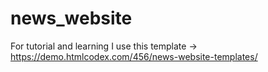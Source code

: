 # news_website
For tutorial and learning 
I use this template -> https://demo.htmlcodex.com/456/news-website-templates/
